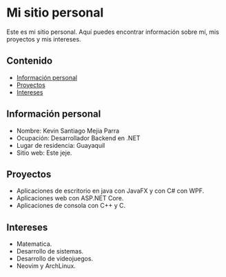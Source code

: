 # Mi sitio personal
Este es mi sitio personal. Aquí puedes encontrar información sobre mí, mis proyectos y mis intereses.

## Contenido
* [Información personal](#información-personal)
* [Proyectos](#proyectos)
* [Intereses](#intereses)

## Información personal
* Nombre: Kevin Santiago Mejia Parra
* Ocupación: Desarrollador Backend en .NET
* Lugar de residencia: Guayaquil
* Sitio web: Este jeje.

## Proyectos
* Aplicaciones de escritorio en java con JavaFX y con C# con WPF.
* Aplicaciones web con ASP.NET Core.
* Aplicaciones de consola con C++ y C.

## Intereses
* Matematica.
* Desarrollo de sistemas.
* Desarrollo de videojuegos.
* Neovim y ArchLinux.
